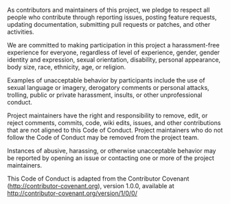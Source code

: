 As contributors and maintainers of this project, we pledge to respect all people who contribute through reporting issues, posting feature requests, updating documentation, submitting 
pull requests or patches, and other activities.

We are committed to making participation in this project a harassment-free experience for everyone, regardless of level of experience, gender, gender identity and expression, sexual 
orientation, disability, personal appearance, body size, race, ethnicity, age, or religion.

Examples of unacceptable behavior by participants include the use of sexual language or imagery, derogatory comments or personal attacks, trolling, public or private harassment, 
insults, or other unprofessional conduct.

Project maintainers have the right and responsibility to remove, edit, or reject comments, commits, code, wiki edits, issues, and other contributions that are not aligned to this Code 
of Conduct. Project maintainers who do not follow the Code of Conduct may be removed from the project team.

Instances of abusive, harassing, or otherwise unacceptable behavior may be reported by opening an issue or contacting one or more of the project maintainers.

This Code of Conduct is adapted from the Contributor Covenant (http://contributor-covenant.org), version 1.0.0, available at http://contributor-covenant.org/version/1/0/0/
